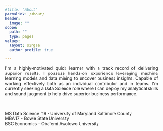 ```yaml
---
#title: "About"
permalink: /about/
header:
  image: ""
scope:
  path: ""
  type: pages
values:
  layout: single
  author_profile: true

---
```

 <div align = "justify"> I'm a highly-motivated quick learner with a track record of delivering superior results. I possess hands-on experience leveraging machine learning models and data mining to uncover business insights. Capable of working effectively both as an individual contributor and in teams. I'm currently seeking a Data Science role where I can deploy my analytical skills and sound judgment to help drive superior business performance.</div>
<br>
<br>

 MS Data Science '19 - University of Maryland Baltimore County <br>
 MBA'17 - Bowie State University <br>
 BSC Economics - Obafemi Awolowo University
